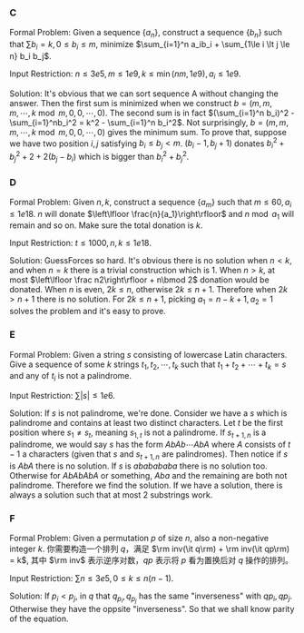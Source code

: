 ### C
Formal Problem:
Given a sequence $\{a_n\}$, construct a sequence $\{b_n\}$ such that $\sum b_i = k, 0 \le b_i \le m$, minimize $\sum_{i=1}^n a_ib_i + \sum_{1\le i \lt j \le n} b_i b_j$.

Input Restriction:
$n\le 3e5, m \le 1e9, k \le \min(nm, 1e9), a_i \le 1e9$.

Solution:
It's obvious that we can sort sequence A without changing the answer. Then the first sum is minimized when we construct $b = (m, m, m, \cdots, k \bmod m, 0, 0, \cdots, 0)$. The second sum is in fact $(\sum_{i=1}^n b_i)^2 - \sum_{i=1}^nb_i^2 = k^2 - \sum_{i=1}^n b_i^2$. Not surprisingly, $b = (m, m, m, \cdots, k \bmod m, 0, 0, \cdots, 0)$ gives the minimum sum. To prove that, suppose we have two position $i, j$ satisfying $b_i\le b_j \lt m$. $(b_i -1, b_j + 1)$ donates $b_i^2 + b_j^2 + 2 + 2 (b_j - b_i)$ which is bigger than $b_i^2 + b_j^2$.

### D
Formal Problem:
Given $n, k$, construct a sequence $\{a_m\}$ such that $m \le 60, a_i \le 1e18$. $n$ will donate $\left\lfloor \frac{n}{a_1}\right\rfloor$ and $n \bmod a_1$ will remain and so on. Make sure the total donation is $k$.

Input Restriction:
$t \le 1000, n, k \le 1e18$.

Solution:
GuessForces so hard. It's obvious there is no solution when $n \lt k$, and when $n = k$ there is a trivial construction which is 1. When $n \gt k$, at most $\left\lfloor \frac n2\right\rfloor + n\bmod 2$ donation would be donated. When $n$ is even, $2k \le n$, otherwise $2k\le n+1$. Therefore when $2k \gt n + 1$ there is no solution. For $2k \le n + 1$, picking $a_1 = n - k + 1, a_2 = 1$ solves the problem and it's easy to prove.

### E
Formal Problem:
Given a string $s$ consisting of lowercase Latin characters. Give a sequence of some $k$ strings $t_1, t_2, \cdots, t_k$ such that $t_1 + t_2 + \cdots + t_k = s$ and any of $t_i$ is not a palindrome.

Input Restriction:
$\sum |s| \le 1e6$.

Solution:
If $s$ is not palindrome, we're done. Consider we have a $s$ which is palindrome and contains at least two distinct characters. Let $t$ be the first position where $s_1 \not= s_t$, meaning $s_{1, t}$ is not a palindrome. If $s_{t + 1, n}$ is a palindrome, we would say $s$ has the form $AbAb\cdots AbA$ where $A$ consists of $t-1$ $\textsf{a}$ characters (given that $s$ and $s_{t+1, n}$ are palindromes). Then notice if $s$ is $AbA$ there is no solution. If $s$ is $ababababa$ there is no solution too. Otherwise for $AbAbAbA$ or something, $Aba$ and the remaining are both not palindrome. Therefore we find the solution. If we have a solution, there is always a solution such that at most 2 substrings work.

### F
Formal Problem:
Given a permutation $p$ of size $n$, also a non-negative integer $k$. 你需要构造一个排列 $q$，满足 $\rm inv(\it q\rm) + \rm inv(\it qp\rm) = k$, 其中 $\rm inv$ 表示逆序对数，$qp$ 表示将 $p$ 看为置换后对 $q$ 操作的排列。

Input Restriction:
$\sum n \le 3e5, 0\le k \le n(n-1)$.

Solution:
If $p_i \lt p_j$, in $q$ that $q_{p_i}, q_{p_j}$ has the same "inverseness" with $qp_i, qp_j$. Otherwise they have the oppsite "inverseness". So that we shall know parity of the equation. 